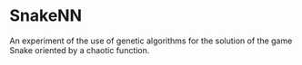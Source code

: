 # SnakeNN
An experiment of the use of genetic algorithms for the solution of the game Snake oriented by a chaotic function.
